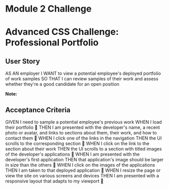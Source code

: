 # Module 2 Challenge
# Advanced CSS Challenge: Professional Portfolio

## User Story
AS AN employer
I WANT to view a potential employee's deployed portfolio of work samples
SO THAT I can review samples of their work and assess whether they're a good candidate for an open position


**Note:** 


## Acceptance Criteria
GIVEN I need to sample a potential employee's previous work
WHEN I load their portfolio
📝 
THEN I am presented with the developer's name, a recent photo or avatar, and links to sections about them, their work, and how to contact them
📝 
WHEN I click one of the links in the navigation
THEN the UI scrolls to the corresponding section
📝 
WHEN I click on the link to the section about their work
THEN the UI scrolls to a section with titled images of the developer's applications
📝 
WHEN I am presented with the developer's first application
THEN that application's image should be larger in size than the others
📝 
WHEN I click on the images of the applications
THEN I am taken to that deployed application
📝 
WHEN I resize the page or view the site on various screens and devices
THEN I am presented with a responsive layout that adapts to my viewport
📝 


